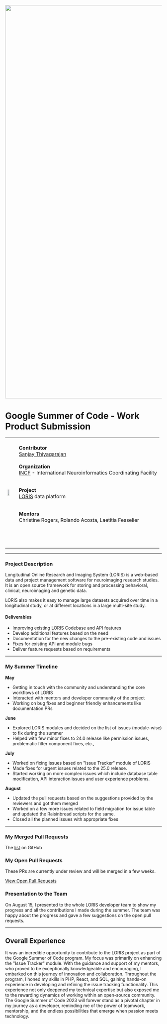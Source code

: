 <img width="1264" alt="" src="https://github.com/sanjay-thiyagarajan/gsoc/assets/42594454/84d8290f-a19c-4b4d-aded-401529a826ce">  

# Google Summer of Code - Work Product Submission  

<table>
  <tbody>
    <tr>
  <td>
    <img width="50%" alt="" src="https://github.com/sanjay-thiyagarajan/gsoc/assets/42594454/7385349e-837d-4377-b143-f0eebb0c0d42">
  </td>
  <td>  
    <br>
  <b>Contributor</b><br>
  <a href="https://github.com/sanjay-thiyagarajan/">Sanjay Thiyagarajan</a>  
  <br><br>
  <b>Organization</b><br>
  <a href="https://www.incf.org/">INCF</a> - International Neuroinformatics Coordinating Facility  
  <br><br>  
  
  <b>Project</b><br>
  <a href="https://loris.ca/">LORIS</a> data platform
  <br><br>
  
  <b>Mentors</b><br>
  Christine Rogers, Rolando Acosta, Laetitia Fesselier  
  <br><br>  
    </td>
    </tr>
  </tbody>
</table>

******

### Project Description  

Longitudinal Online Research and Imaging System (LORIS) is a web-based data and project management software for neuroimaging research studies. It is an open source framework for storing and processing behavioral, clinical, neuroimaging and genetic data.
  
LORIS also makes it easy to manage large datasets acquired over time in a longitudinal study, or at different locations in a large multi-site study.

#### Deliverables

- Improving existing LORIS Codebase and API features 
- Develop additional features based on the need
- Documentation for the new changes to the pre-existing code and issues
- Fixes for existing API and module bugs
- Deliver feature requests based on requirements
  
******  

### My Summer Timeline  

**May**  

- Getting in touch with the community and understanding the core workflows of LORIS
- Interacted with mentors and developer community of the project
- Working on bug fixes and beginner friendly enhancements like documentation PRs

**June**

- Explored LORIS modules and decided on the list of issues (module-wise) to fix during the summer
- Helped with few minor fixes to 24.0 release like permission issues, problematic filter component fixes, etc.,


**July**

- Worked on fixing issues based on "Issue Tracker" module of LORIS
- Made fixes for urgent issues related to the 25.0 release.
- Started working on more complex issues which include database table modification, API interaction issues and user experience problems.  

**August**

- Updated the pull requests based on the suggestions provided by the reviewers and got them merged
- Worked on a few more issues related to field migration for issue table and updated the Raisinbread scripts for the same.
- Closed all the planned issues with appropriate fixes
  
******  

### My Merged Pull Requests  
The [list](https://github.com/aces/Loris/pulls?q=is%3Amerged+is%3Apr+author%3Asanjay-thiyagarajan) on GitHub  

### My Open Pull Requests  
These PRs are currently under review and will be merged in a few weeks.  

[View Open Pull Requests](https://github.com/aces/Loris/pulls/sanjay-thiyagarajan)


### Presentation to the Team  
On August 15, I presented to the whole LORIS developer team to show my progress and all the contributions I made during the summer. The team was happy about the progress and gave a few suggestions on the open pull requests.

******

## Overall Experience  
It was an incredible opportunity to contribute to the LORIS project as part of the Google Summer of Code program. My focus was primarily on enhancing the "Issue Tracker" module. With the guidance and support of my mentors, who proved to be exceptionally knowledgeable and encouraging, I embarked on this journey of innovation and collaboration. Throughout the program, I honed my skills in PHP, React, and SQL, gaining hands-on experience in developing and refining the issue tracking functionality. This experience not only deepened my technical expertise but also exposed me to the rewarding dynamics of working within an open-source community. The Google Summer of Code 2023 will forever stand as a pivotal chapter in my journey as a developer, reminding me of the power of teamwork, mentorship, and the endless possibilities that emerge when passion meets technology.
